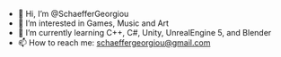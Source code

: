 - 👋 Hi, I’m @SchaefferGeorgiou
- 👀 I’m interested in Games, Music and Art
- 🌱 I’m currently learning C++, C#, Unity, UnrealEngine 5, and Blender
- 📫 How to reach me: schaeffergeorgiou@gmail.com

<!---
SchaefferGeorgiou/SchaefferGeorgiou is a ✨ special ✨ repository because its `README.md` (this file) appears on your GitHub profile.
You can click the Preview link to take a look at your changes.
--->
